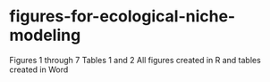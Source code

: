 # figures-for-ecological-niche-modeling
Figures 1 through 7
Tables 1 and 2
All figures created in R and tables created in Word

